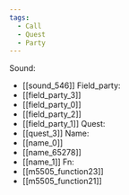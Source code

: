 ```yaml
---
tags:
  - Call
  - Quest
  - Party
---
```

Sound:
- [[sound_546]]
Field_party:
- [[field_party_3]]
- [[field_party_0]]
- [[field_party_2]]
- [[field_party_1]]
Quest:
- [[quest_3]]
Name:
- [[name_0]]
- [[name_65278]]
- [[name_1]]
Fn:
- [[m5505_function23]]
- [[m5505_function21]]
